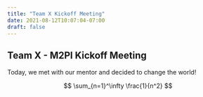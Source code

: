 ```yaml
---
title: "Team X Kickoff Meeting"
date: 2021-08-12T10:07:04-07:00
draft: false
---
```

## Team X - M2PI Kickoff Meeting

Today, we met with our mentor and decided to change the world!

$$
\sum_{n=1}^\infty \frac{1}{n^2}
$$
